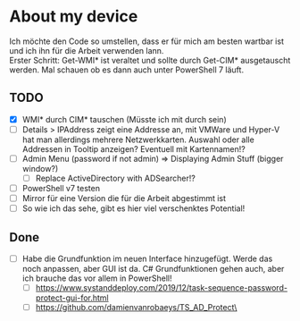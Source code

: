 # About my device

Ich möchte den Code so umstellen, dass er für mich am besten wartbar ist und ich ihn für die Arbeit verwenden lann.\
Erster Schritt: Get-WMI* ist veraltet und sollte durch Get-CIM* ausgetauscht werden. Mal schauen ob es dann auch unter PowerShell 7 läuft.

## TODO
- [X] WMI* durch CIM* tauschen (Müsste ich mit durch sein)
- [ ] Details > IPAddress zeigt eine Addresse an, mit VMWare und Hyper-V hat man allerdings mehrere Netzwerkkarten.
Auswahl oder alle Addressen in Tooltip anzeigen? Eventuell mit Kartennamen!?
- [ ] Admin Menu (password if not admin) => Displaying Admin Stuff (bigger window?)
  - [ ] Replace ActiveDirectory with ADSearcher!?
- [ ] PowerShell v7 testen
- [ ] Mirror für eine Version die für die Arbeit abgestimmt ist
- [ ] So wie ich das sehe, gibt es hier viel verschenktes Potential!

## Done
- [ ] Habe die Grundfunktion im neuen Interface hinzugefügt. Werde das noch anpassen, aber GUI ist da. C# Grundfunktionen gehen auch, aber ich brauche das vor allem in PowerShell!
  - [ ] https://www.systanddeploy.com/2019/12/task-sequence-password-protect-gui-for.html
  - [ ] https://github.com/damienvanrobaeys/TS_AD_Protect\